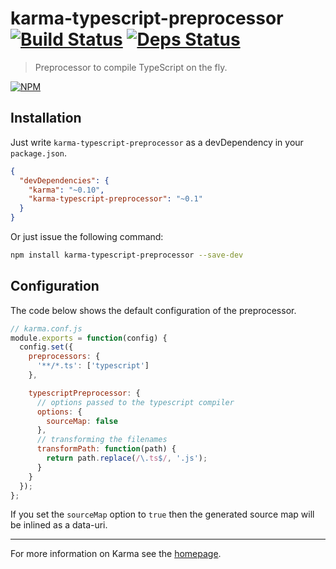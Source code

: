 # karma-typescript-preprocessor [![Build Status][buildstatus]][buildstatusurl] [![Deps Status][depstatus]][depstatusurl]

> Preprocessor to compile TypeScript on the fly.

[![NPM][npm]](https://nodei.co/npm/karma-typescript-preprocessor/)

## Installation

Just write `karma-typescript-preprocessor` as a devDependency in your `package.json`.
```json
{
  "devDependencies": {
    "karma": "~0.10",
    "karma-typescript-preprocessor": "~0.1"
  }
}
```

Or just issue the following command:
```bash
npm install karma-typescript-preprocessor --save-dev
```

## Configuration

The code below shows the default configuration of the preprocessor.
```js
// karma.conf.js
module.exports = function(config) {
  config.set({
    preprocessors: {
      '**/*.ts': ['typescript']
    },

    typescriptPreprocessor: {
      // options passed to the typescript compiler
      options: {
        sourceMap: false
      },
      // transforming the filenames
      transformPath: function(path) {
        return path.replace(/\.ts$/, '.js');
      }
    }
  });
};
```

If you set the `sourceMap` option to `true` then the generated source map will be inlined as a data-uri.

----

For more information on Karma see the [homepage].

[homepage]: http://karma-runner.github.com
[npm]: https://nodei.co/npm/karma-typescript-preprocessor.png?downloads=true&stars=true
[buildstatus]: https://drone.io/github.com/sergeyt/karma-typescript-preprocessor/status.png
[buildstatusurl]: https://drone.io/github.com/sergeyt/karma-typescript-preprocessor/latest
[depstatus]: https://david-dm.org/sergeyt/karma-typescript-preprocessor.png
[depstatusurl]: https://david-dm.org/sergeyt/karma-typescript-preprocessor
